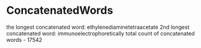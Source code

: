 # ConcatenatedWords
the longest concatenated word: ethylenediaminetetraacetate
2nd longest concatenated word: immunoelectrophoretically
total count of concatenated words - 17542
